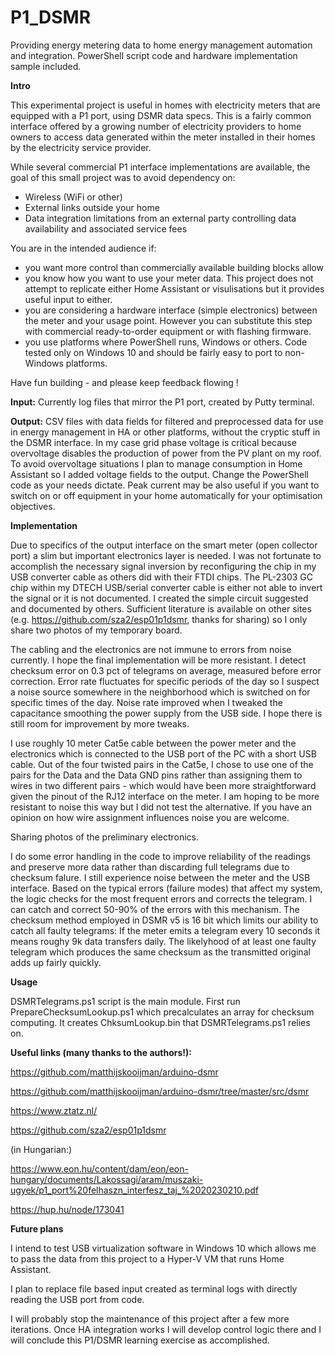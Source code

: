 # P1_DSMR

Providing energy metering data to home energy management automation and integration.
PowerShell script code and hardware implementation sample included. 


**Intro**

This experimental project is useful in homes with electricity meters that are equipped with a P1 port, using DSMR data specs. This is a fairly common interface offered by a growing number of electricity providers to home owners to access data generated within the meter installed in their homes by the electricity service provider.

While several commercial P1 interface implementations are available, the goal of this small project was to avoid dependency on:
* Wireless (WiFi or other)
* External links outside your home
* Data integration limitations from an external party controlling data availability and associated service fees 

You are in the intended audience if:
* you want more control than commercially available building blocks allow
* you know how you want to use your meter data. This project does not attempt to replicate either Home Assistant or visulisations but it provides useful input to either. 
* you are considering a hardware interface (simple electronics) between the meter and your usage point. However you can substitute this step with commercial ready-to-order equipment or with flashing firmware.
* you use platforms where PowerShell runs, Windows or others. Code tested only on Windows 10 and should be fairly easy to port to non-Windows platforms.

Have fun building - and please keep feedback flowing !


**Input:**
Currently log files that mirror the P1 port, created by Putty terminal. 

**Output:**
CSV files with data fields for filtered and preprocessed data for use in energy management in HA or other platforms, without the cryptic stuff in the DSMR interface. In my case grid phase voltage is critical because overvoltage disables the production of power from the PV plant on my roof. To avoid overvoltage situations I plan to manage consumption in Home Assistant so I added voltage fields to the output. Change the PowerShell code as your needs dictate. Peak current may be also useful if you want to switch on or off equipment in your home automatically for your optimisation objectives.


**Implementation**

Due to specifics of the output interface on the smart meter (open collector port) a slim but important electronics layer is needed.
I was not fortunate to accomplish the necessary signal inversion by reconfiguring the chip in my USB converter cable as others did with their FTDI chips. The PL-2303 GC chip within my DTECH USB/serial converter cable is either not able to invert the signal or it is not documented. I created the simple circuit suggested and documented by others. Sufficient literature is available on other sites (e.g. https://github.com/sza2/esp01p1dsmr, thanks for sharing) so I only share two photos of my temporary board.

The cabling and the electronics are not immune to errors from noise currently. I hope the final implementation will be more resistant. I detect checksum error on 0.3 pct of telegrams on average, measured before error correction. Error rate fluctuates for specific periods of the day so I suspect a noise source somewhere in the neighborhood which is switched on for specific times of the day. Noise rate improved when I tweaked the capacitance smoothing the power supply from the USB side. I hope there is still room for improvement by more tweaks. 

I use roughly 10 meter Cat5e cable between the power meter and the electronics which is connected to the USB port of the PC with a short USB cable. Out of the four twisted pairs in the Cat5e, I chose to use one of the pairs for the Data and the Data GND pins rather than assigning them to wires in two different pairs - which would have been more straightforward given the pinout of the RJ12 interface on the meter. I am hoping to be more resistant to noise this way but I did not test the alternative. If you have an opinion on how wire assignment influences noise you are welcome.

Sharing photos of the preliminary electronics.

I do some error handling in the code to improve reliability of the readings and preserve more data rather than discarding full telegrams due to checksum falure. I still experience noise between the meter and the USB interface. Based on the typical errors (failure modes) that affect my system, the logic checks for the most frequent errors and corrects the telegram. I can catch and correct 50-90% of the errors with this mechanism. The checksum method employed in DSMR v5 is 16 bit which limits our ability to catch all faulty telegrams: If the meter emits a telegram every 10 seconds it means roughy 9k data transfers daily. The likelyhood of at least one faulty telegram which produces the same checksum as the transmitted original adds up fairly quickly.


**Usage**

DSMRTelegrams.ps1 script is the main module.
First run PrepareChecksumLookup.ps1 which precalculates an array for checksum computing. It creates ChksumLookup.bin that DSMRTelegrams.ps1 relies on. 


**Useful links (many thanks to the authors!):** 

https://github.com/matthijskooijman/arduino-dsmr

https://github.com/matthijskooijman/arduino-dsmr/tree/master/src/dsmr

https://www.ztatz.nl/

https://github.com/sza2/esp01p1dsmr

(in Hungarian:) 

https://www.eon.hu/content/dam/eon/eon-hungary/documents/Lakossagi/aram/muszaki-ugyek/p1_port%20felhaszn_interfesz_taj_%2020230210.pdf

https://hup.hu/node/173041


**Future plans**

I intend to test USB virtualization software in Windows 10 which allows me to pass the data from this project to a Hyper-V VM that runs Home Assistant.

I plan to replace file based input created as terminal logs with directly reading the USB port from code.

I will probably stop the maintenance of this project after a few more iterations. Once HA integration works I will develop control logic there and I will conclude this P1/DSMR learning exercise as accomplished.
